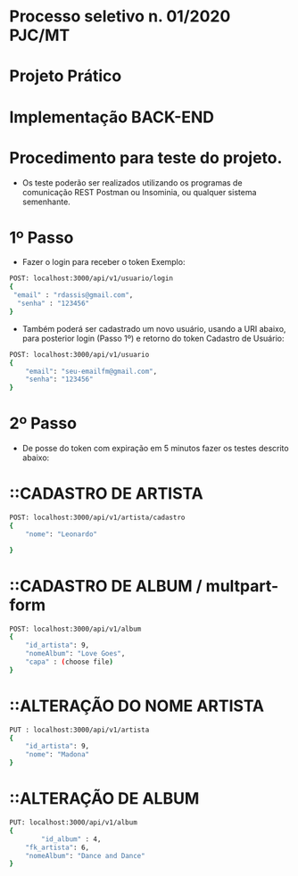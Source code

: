 # Processo seletivo n. 01/2020 PJC/MT
# Projeto Prático
# Implementação BACK-END



# Procedimento para teste do projeto.
- Os teste poderão ser realizados utilizando os programas de comunicação REST Postman ou Insominia, ou qualquer sistema semenhante.

# 1º Passo
- Fazer o login para receber o token
Exemplo:
```sh
POST: localhost:3000/api/v1/usuario/login
{
 "email" : "rdassis@gmail.com",  
  "senha" : "123456"
}
````
- Também poderá ser cadastrado um novo usuário, usando a URI abaixo, para posterior login (Passo 1º) e retorno do token
Cadastro de Usuário:
```sh
POST: localhost:3000/api/v1/usuario
{
	"email": "seu-emailfm@gmail.com",
	"senha": "123456"	
}
```

# 2º Passo
- De posse do token com expiração em 5 minutos fazer os testes descrito abaixo:

# ::CADASTRO DE ARTISTA
```sh
POST: localhost:3000/api/v1/artista/cadastro
{
	"nome": "Leonardo"

}
```
# ::CADASTRO DE ALBUM / multpart-form
```sh
POST: localhost:3000/api/v1/album
{
	"id_artista": 9,
	"nomeAlbum": "Love Goes",
	"capa" : (choose file)
}
```
# ::ALTERAÇÃO DO NOME ARTISTA
```sh
PUT : localhost:3000/api/v1/artista
{
	"id_artista": 9,
	"nome": "Madona"
}
````
# ::ALTERAÇÃO DE ALBUM
```sh
PUT: localhost:3000/api/v1/album
{
        "id_album" : 4,  
	"fk_artista": 6,
	"nomeAlbum": "Dance and Dance"
}
````








